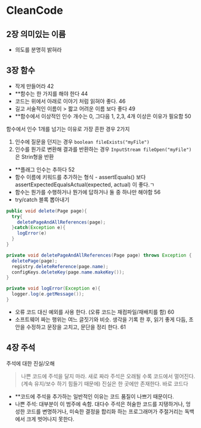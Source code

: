 # CleanCode

## 2장 의미있는 이름
- 의도를 분명히 밝혀라 

## 3장 함수 
- 작게 만들어라 42
- **함수는 한 가지를 해야 한다 44
- 코드는 위에서 아래로 이야기 처럼 읽혀야 좋다. 46
- 길고 서술적인 이름이 > 짧고 어려운 이름 보다 좋다 49
- **함수에서 이상적인 인수 개수는 0, 그다음 1, 2,3, 4개 이상은 이유가 필요함 50

함수에서 인수 1개를 넘기는 이유로 가장 흔한 경우 2가지 
1. 인수에 질문을 던지는 경우 `boolean fileExists("myFile")`
2. 인수를 뭔가로 변환해 결과를 반환하는 경우 `InputStream fileOpen("myFile")` 은 Strin형을 반환

- **플래그 인수는 추하다 52
- 함수 이름에 키워드를 추가하는 형식 - assertEquals() 보다 assertExpectedEqualsActual(expected, actual) 이 좋다.ㄱ
- 함수는 뭔가를 수행하거나 뭔가에 답하거나 둘 중 하나만 해야함 56
- try/catch 블록 뽑아내기 

```java
public void delete(Page page){
  try{
    deletePageAndAllReferences(page);
  }catch(Exception e){
    logError(e)
  }
}
```

```java
private void deletePageAndAllReferences(Page page) throws Exception {
  deletePage(page);
  registry.deleteReference(page.name);
  configKeys.deleteKey(page.name.makeKey());
}

private void logError(Exception e){
  logger.log(e.getMessage());
}
```

- 오류 코드 대신 예외를 사용 한다. (오류 코드는 재컴파일/재배치를 함) 60
- 소프트웨어 짜는 행위는 여느 글짓기와 비슷. 생각을 기록 한 후, 읽기 좋게 다듬, 초안을 수정하고 문장을 고치고, 문단을 정리 한다. 61


## 4장 주석
주석에 대한 진실/오해 
> 나쁜 코드에 주석을 달지 마라. 새로 짜라
> 주석은 오래될 수록 코드에서 멀어진다. (계속 유지/보수 하기 힘들기 때문에) 
> 진실은 한 곳에만 존재한다. 바로 코드다
- **코드에 주석을 추가하는 일반적인 이유는 코드 품질이 나쁘기 때문이다.
- 나쁜 주석: 대부분이 이 범주에 속함. 대다수 주석은 허술한 코드를 지탱하거나, 엉성한 코드를 변명하거나, 미숙한 결정을 합리화 하는 프로그래머가 주절거리는 독백에서 크게 벗어나지 못한다. 

